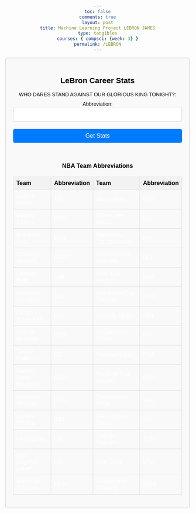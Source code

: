```yaml
---
toc: false
comments: true
layout: post
title: Machine Learning Project LEBRON JAMES
type: tangibles
courses: { compsci: {week: 3} }
permalink: /LEBRON
---
```


<html lang="en">
<head>
<audio id="lebronAudio" src="audio/LeBron😆.mp3"></audio>
    <meta charset="UTF-8">
    <meta name="viewport" content="width=device-width, initial-scale=1.0">
    <title>LeBron Career Stats</title>
    <style>
        body {
            background-image: url('images/lebronpic.jpg');
            background-size: 100%; /* Adjust the percentage as needed */
            background-position: center center;
            background-attachment: fixed;
            margin: 0;
            font-family: 'Arial', sans-serif;
            color: #ffffff; /* Text color */
            text-align: center;
            padding: 50px; /* Add padding to the content */
        }
        .container {
            max-width: 800px;
            margin: 0 auto;
            padding: 20px;
            border: 1px solid #ccc;
            border-radius: 5px;
            background-color: #f9f9f9;
            color: black; /* Make text black */
        }
        h2, h3 {
            text-align: center;
            color: black; /* Make text black */
        }
        form {
            display: flex;
            flex-direction: column;
        }
        label {
            margin-bottom: 10px;
        }
        input[type="text"] {
            padding: 10px;
            margin-bottom: 20px;
            border: 1px solid #ccc;
            border-radius: 5px;
            font-size: 16px;
        }
        button {
            padding: 10px 20px;
            background-color: #007bff;
            color: #fff;
            border: none;
            border-radius: 5px;
            cursor: pointer;
            font-size: 16px;
        }
        button:hover {
            background-color: #0056b3;
        }
        table {
            width: 100%;
            border-collapse: collapse;
            margin-top: 20px;
        }
        th, td {
            border: 1px solid #ddd;
            padding: 8px;
            text-align: left;
        }
        th {
            background-color: #f2f2f2;
            color: black; /* Make text black */
        }
    </style>
</head>
<body>
    <div class="container">
        <h2>LeBron Career Stats</h2>
    <form action="javascript:get_stats()">
            <label for="opponent">WHO DARES STAND AGAINST OUR GLORIOUS KING TONIGHT?:</label>
                Abbreviation:
            <input type="text" id="opponent" name="opponent" required>
            <button>Get Stats</button>
        </form>
        <br>   
        <h3>NBA Team Abbreviations</h3>
        <table>
            <tr>
                <th>Team</th>
                <th>Abbreviation</th>
                <th>Team</th>
                <th>Abbreviation</th>
            </tr>
            <tr>
                <td>Atlanta Hawks</td>
                <td>ATL</td>
                <td>Miami Heat</td>
                <td>MIA</td>
            </tr>
            <tr>
                <td>Boston Celtics</td>
                <td>BOS</td>
                <td>Milwaukee Bucks</td>
                <td>MIL</td>
            </tr>
            <tr>
                <td>Brooklyn Nets</td>
                <td>BKN</td>
                <td>Minnesota Timberwolves	</td>
                <td>MIN</td>
            </tr>
            <tr>
                <td>Charlotte Hornets</td>
                <td>CHA</td>
                <td>New Orleans Pelicans</td>
                <td>NO</td>
            </tr>
            <tr>
                <td>Chicago Bulls</td>
                <td>CHI</td>
                <td>New York Knicks</td>
                <td>NYK</td>
            </tr>
            <tr>
                <td>Cleveland Cavaliers</td>
                <td>CLE</td>
                <td>Oklahoma City Thunder</td>
                <td>OKC</td>
            </tr>
            <tr>
                <td>Dallas Mavericks</td>
                <td>DAL</td>
                <td>Orlando Magic</td>
                <td>ORL</td>
            </tr>
            <tr>
                <td>Denver Nuggets</td>
                <td>DEN</td>
                <td>Philadelphia 76ers</td>
                <td>PHI</td>
            </tr>
            <tr>
                <td>Detroit Pistons</td>
                <td>DET</td>
                <td>Phoenix Suns</td>
                <td>PHX</td>
            </tr>
            <tr>
                <td>Golden State Warriors</td>
                <td>GSW</td>
                <td>Portland Trail Blazers	</td>
                <td>POR</td>
            </tr>
            <tr>
                <td>Houston Rockets</td>
                <td>HOU</td>
                <td>Sacramento Kings</td>
                <td>SAC</td>
            </tr>
            <tr>
                <td>Indiana Pacers</td>
                <td>IND</td>
                <td>San Antonio Spurs</td>
                <td>SAS</td>
            </tr>
            <tr>
                <td>LA Clippers</td>
                <td>LAC</td>
                <td>Toronto Raptors</td>
                <td>TOR</td>
            </tr>
            <tr>
                <td>Los Angeles Lakers</td>
                <td>LAL</td>
                <td>Utah Jazz</td>
                <td>UTA</td>
            </tr>
            <tr>
                <td>Memphis Grizzlies</td>
                <td>MEM</td>
                <td>Washington Wizards</td>
                <td>WSH</td>
            </tr>
        </table>
        <div id="statsResult"></div>
    </div>
<script type="module">
    function get_stats() {
        const opponent = document.getElementById('opponent').value;
        // Create the request body
        const requestBody = {
            Abbreviation: opponent
        };
        // Make a POST request to the backend API
        fetch('http://127.0.0.1:8086/api/lebrons/', {
            method: 'POST',
            headers: {
                'Content-Type': 'application/json'
            },
            body: JSON.stringify(requestBody)
        })
        .then(response => {
            // Check if the response is successful
            if (!response.ok) {
                throw new Error('Error fetching data: ' + response.statusText);
            }
            // Parse the JSON response
            return response.json();
        })
        .then(data => {
            // Display the prediction results on the frontend
            console.log(data); // Log the response for debugging
            document.getElementById('statsResult').innerHTML = `
                <h3>Based off our predictions and statistical analysis, our glorious pookie bear will perform with these numbers against ${data.opponent}</h3>
                <p>Minutes played: ${data.average_minutes_played_hours}</p>
                <p>Points: ${data.average_stats_rounded.pts}</p>
                <p>Field Goal Percentage: ${data.average_stats_rounded.fg_percentage}</p>
                <p>Assists: ${data.average_stats_rounded.ast}</p>
                <p>Rebounds: ${data.average_stats_rounded.rebounds}</p>
                <p>Steals: ${data.average_stats_rounded.stl}</p>
                <p>Blocks: ${data.average_stats_rounded.blk}</p>
                <p>Turnovers: ${data.average_stats_rounded.tov}</p>
            `;
            document.getElementById('lebronAudio').play();
        })
        .catch(error => {
            // Handle errors
            console.error('Error fetching data:', error);
            document.getElementById('statsResult').innerHTML = '<p>Error fetching data. Please try again later.</p>';
        });
    }
    // Attach the get_stats function to the window object to make it accessible
    window.get_stats = get_stats;
</script>
